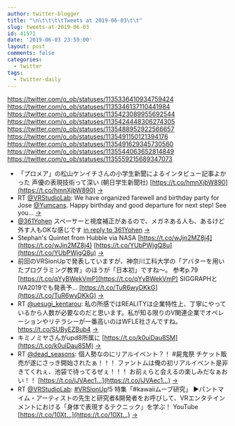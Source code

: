 ```yaml
---
author: twitter-blogger
title: "\n\t\t\t\tTweets at 2019-06-03\t\t"
slug: tweets-at-2019-06-03
id: 41571
date: '2019-06-03 23:59:00'
layout: post
comments: false
categories:
  - twitter
tags:
  - twitter-daily
---
```


https://twitter.com/o_ob/statuses/1135336410934759424 https://twitter.com/o_ob/statuses/1135346137110441984 https://twitter.com/o_ob/statuses/1135423089955692544 https://twitter.com/o_ob/statuses/1135424448306274305 https://twitter.com/o_ob/statuses/1135488952922566657 https://twitter.com/o_ob/statuses/1135491150121394176 https://twitter.com/o_ob/statuses/1135491629345730560 https://twitter.com/o_ob/statuses/1135544063652814849 https://twitter.com/o_ob/statuses/1135559215689347073  

*   「プロメア」の松山ケンイチさんの小学生新聞によるインタビュー記事よかった 声優の表現技術って深い (朝日学生新聞社) [https://t.co/hmnXjbW890](https://t.co/hmnXjbW890) [->](https://twitter.com/o_ob/statuses/1135336410934759424)
*   RT [@VRStudioLab](https://twitter.com/VRStudioLab): We have organized farewell and birthday party for Jose [@Yumcans](https://twitter.com/Yumcans). Happy birthday and good departure for next step! See you… [->](https://twitter.com/o_ob/statuses/1135346137110441984)
*   [@361Yohen](https://twitter.com/361Yohen) スペーサーと視度補正があるので、メガネある人も、あるけど外す人もOKな感じです [in reply to 361Yohen](https://twitter.com/361Yohen/statuses/1135420572395921408) [->](https://twitter.com/o_ob/statuses/1135423089955692544)
*   Stephan's Quintet from Hubble via NASA [https://t.co/wJjn2MZ8j4](https://t.co/wJjn2MZ8j4) [https://t.co/YUbPWjgQ8u](https://t.co/YUbPWjgQ8u) [->](https://twitter.com/o_ob/statuses/1135424448306274305)
*   前回のVRSionUpで発表していますが、神奈川工科大学の「アバターを用いたプログラミング教育」のほうが「日本初」ですね～。 参考p.79 [https://t.co/qYyBWekVmP](https://t.co/qYyBWekVmP) SIGGRAPHとIVA2019でも発表予… [https://t.co/TuR6wyDKkG](https://t.co/TuR6wyDKkG) [->](https://twitter.com/o_ob/statuses/1135488952922566657)
*   RT [@uesugi_kentarou](https://twitter.com/uesugi_kentarou): 私の所感ではREALITYは企業特性上、丁寧にやっているから人数が必要なのだと思います。私が知る限りのV関連企業でオペレーションやリテラシーが一番高いのはWFLE社さんですね。https://t.co/SUByEZBub4 [->](https://twitter.com/o_ob/statuses/1135491150121394176)
*   キミノミヤさんがupd8所属に [https://t.co/k0uiDau8SM](https://t.co/k0uiDau8SM) [->](https://twitter.com/o_ob/statuses/1135491629345730560)
*   RT [@dead_seasons](https://twitter.com/dead_seasons): 個人勢なのにリアルイベント？！ #屍鬼祭 チケット販売が遂にさっき開始されたぁ！！！ ファントムは俺の初リアルイベント是非きてくれぇ、池袋で待ってるぜぇ！！！ お前ぇらと会えるの楽しみだなぁおい！！ [https://t.co/iJVAec1…](https://t.co/iJVAec1…) [->](https://twitter.com/o_ob/statuses/1135544063652814849)
*   RT [@VRStudioLab](https://twitter.com/VRStudioLab): [#VRSionUp](https://twitter.com/search?q=%23VRSionUp&src=hash)!5 特集「#kawaiiムーブ研究」 ▶︎パントマイム・アーティストの先生と研究者&開発者をお呼びして、VRエンタテインメントにおける「身体で表現するテクニック」を学ぶ！ YouTube [https://t.co/10Xt…](https://t.co/10Xt…) [->](https://twitter.com/o_ob/statuses/1135559215689347073)